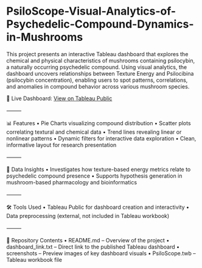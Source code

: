 # PsiloScope-Visual-Analytics-of-Psychedelic-Compound-Dynamics-in-Mushrooms


This project presents an interactive Tableau dashboard that explores the chemical and physical characteristics of mushrooms containing psilocybin, a naturally occurring psychedelic compound. Using visual analytics, the dashboard uncovers relationships between Texture Energy and Psilocibina (psilocybin concentration), enabling users to spot patterns, correlations, and anomalies in compound behavior across various mushroom species.

🔗 Live Dashboard:
[View on Tableau Public](https://public.tableau.com/views/PsiloScopeVisualAnalyticsofPsychedelicCompoundDynamicsinMushrooms/Dashboard1?:language=en-GB&:sid=&:redirect=auth&:display_count=n&:origin=viz_share_link)

⸻

📊 Features
	•	Pie Charts visualizing compound distribution
	•	Scatter plots correlating textural and chemical data
	•	Trend lines revealing linear or nonlinear patterns
	•	Dynamic filters for interactive data exploration
	•	Clean, informative layout for research presentation

⸻

🧪 Data Insights
	•	Investigates how texture-based energy metrics relate to psychedelic compound presence
	•	Supports hypothesis generation in mushroom-based pharmacology and bioinformatics

⸻

🛠 Tools Used
	•	Tableau Public for dashboard creation and interactivity
	•	Data preprocessing (external, not included in Tableau workbook)

⸻

📁 Repository Contents
	•	README.md – Overview of the project
	•	dashboard_link.txt – Direct link to the published Tableau dashboard
	•	screenshots – Preview images of key dashboard visuals 
	•	PsiloScope.twb – Tableau workbook file 

